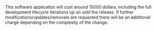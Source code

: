 This software application will cost around 15000 dollars, including the full development lifecycle iterations up un until the release. If further modifications/updates/removals are requested there will be an additional charge depending on the complexity of the change.